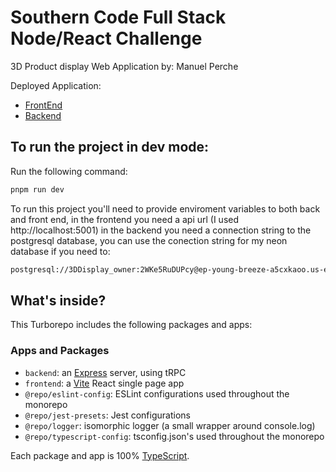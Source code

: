 # Southern Code Full Stack Node/React Challenge

3D Product display Web Application by: Manuel Perche

Deployed Application: 
- [FrontEnd](https://3-d-display-frontend.vercel.app/)
- [Backend](https://3-d-display-back.vercel.app/)


## To run the project in dev mode:

Run the following command:

```sh
pnpm run dev
```

To run this project you'll need to provide enviroment variables to both back and front end, in the frontend you need a api url (I used http://localhost:5001) in the backend you need a connection string to the postgresql database, you can use the conection string for my neon database if you need to:

```sh
postgresql://3DDisplay_owner:2WKe5RuDUPcy@ep-young-breeze-a5cxkaoo.us-east-2.aws.neon.tech/3DDisplay?sslmode=require
```


## What's inside?

This Turborepo includes the following packages and apps:

### Apps and Packages

- `backend`: an [Express](https://expressjs.com/) server, using tRPC
- `frontend`: a [Vite](https://vitejs.dev/) React single page app
- `@repo/eslint-config`: ESLint configurations used throughout the monorepo
- `@repo/jest-presets`: Jest configurations
- `@repo/logger`: isomorphic logger (a small wrapper around console.log)
- `@repo/typescript-config`: tsconfig.json's used throughout the monorepo

Each package and app is 100% [TypeScript](https://www.typescriptlang.org/).
